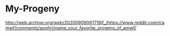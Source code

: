 # My-Progeny
http://web.archive.org/web/20200909061719if_/https://www.reddit.com/r/amwf/comments/aoohri/name_your_favorite_progeny_of_amwf/
